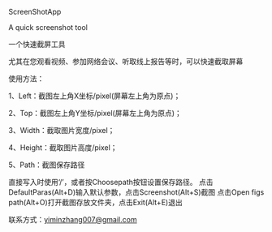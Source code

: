 ScreenShotApp

A quick screenshot tool 

一个快速截屏工具

尤其在您观看视频、参加网络会议、听取线上报告等时，可以快速截取屏幕

使用方法：

1、Left：截图左上角X坐标/pixel(屏幕左上角为原点)；

2、Top：截图左上角Y坐标/pixel(屏幕左上角为原点)；

3、Width：截取图片宽度/pixel；

4、Height：截取图片高度/pixel；

5、Path：截图保存路径

直接写入时使用‘/’，或者按Choosepath按钮设置保存路径。
点击DefaultParas(Alt+D)输入默认参数，点击Screenshot(Alt+S)截图
点击Open figs path(Alt+O)打开截图存放文件夹，点击Exit(Alt+E)退出


联系方式：yiminzhang007@gmail.com
                          
